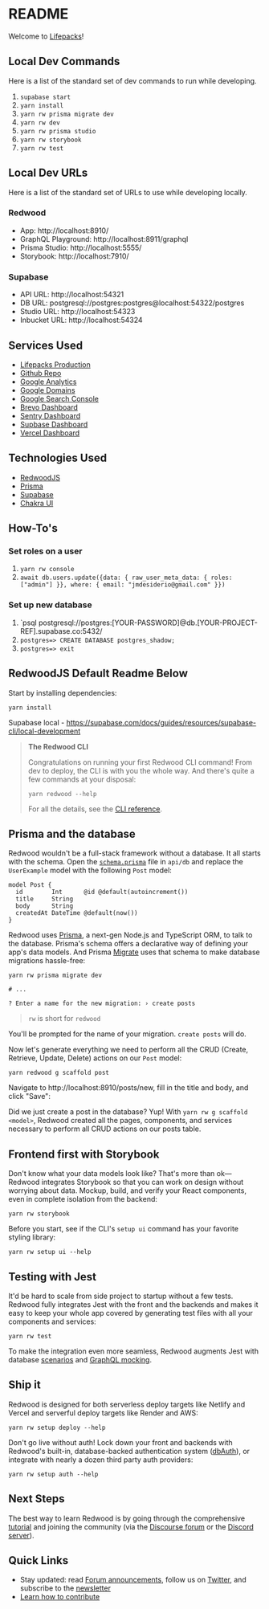# README
Welcome to [Lifepacks](https://lifepacks.co/)!

## Local Dev Commands
Here is a list of the standard set of dev commands to run while developing.

1. `supabase start`
1. `yarn install`
1. `yarn rw prisma migrate dev`
1. `yarn rw dev`
1. `yarn rw prisma studio`
1. `yarn rw storybook`
1. `yarn rw test`

## Local Dev URLs
Here is a list of the standard set of URLs to use while developing locally.

### Redwood
* App: http://localhost:8910/
* GraphQL Playground: http://localhost:8911/graphql
* Prisma Studio: http://localhost:5555/
* Storybook: http://localhost:7910/
### Supabase
* API URL: http://localhost:54321
* DB URL: postgresql://postgres:postgres@localhost:54322/postgres
* Studio URL: http://localhost:54323
* Inbucket URL: http://localhost:54324

## Services Used
* [Lifepacks Production](https://lifepacks.co/)
* [Github Repo](https://github.com/jmdesiderio/lifepacks)
* [Google Analytics](https://analytics.google.com/analytics/web/)
* [Google Domains](https://domains.google.com/)
* [Google Search Console](https://search.google.com/u/2/search-console?resource_id=sc-domain%3Alifepacks.co)
* [Brevo Dashboard](https://app.brevo.com/)
* [Sentry Dashboard](https://lifepacks.sentry.io/issues/)
* [Supbase Dashboard](https://app.supabase.com/projects)
* [Vercel Dashboard](https://vercel.com/jmdesiderio/lifepacks)

## Technologies Used
* [RedwoodJS](https://redwoodjs.com/)
* [Prisma](https://www.prisma.io/)
* [Supabase](https://supabase.com/)
* [Chakra UI](https://chakra-ui.com/)

## How-To's
### Set roles on a user
1. `yarn rw console`
1. `await db.users.update({data: { raw_user_meta_data: { roles: ["admin"] }}, where: { email: "jmdesiderio@gmail.com" }})`

### Set up new database
1. `psql postgresql://postgres:[YOUR-PASSWORD]@db.[YOUR-PROJECT-REF].supabase.co:5432/
1. `postgres=> CREATE DATABASE postgres_shadow;`
1. `postgres=> exit`


## RedwoodJS Default Readme Below

Start by installing dependencies:

```
yarn install
```

Supabase local - https://supabase.com/docs/guides/resources/supabase-cli/local-development

> **The Redwood CLI**
>
> Congratulations on running your first Redwood CLI command!
> From dev to deploy, the CLI is with you the whole way.
> And there's quite a few commands at your disposal:
> ```
> yarn redwood --help
> ```
> For all the details, see the [CLI reference](https://redwoodjs.com/docs/cli-commands).

## Prisma and the database

Redwood wouldn't be a full-stack framework without a database. It all starts with the schema. Open the [`schema.prisma`](api/db/schema.prisma) file in `api/db` and replace the `UserExample` model with the following `Post` model:

```
model Post {
  id        Int      @id @default(autoincrement())
  title     String
  body      String
  createdAt DateTime @default(now())
}
```

Redwood uses [Prisma](https://www.prisma.io/), a next-gen Node.js and TypeScript ORM, to talk to the database. Prisma's schema offers a declarative way of defining your app's data models. And Prisma [Migrate](https://www.prisma.io/migrate) uses that schema to make database migrations hassle-free:

```
yarn rw prisma migrate dev

# ...

? Enter a name for the new migration: › create posts
```

> `rw` is short for `redwood`

You'll be prompted for the name of your migration. `create posts` will do.

Now let's generate everything we need to perform all the CRUD (Create, Retrieve, Update, Delete) actions on our `Post` model:

```
yarn redwood g scaffold post
```

Navigate to http://localhost:8910/posts/new, fill in the title and body, and click "Save":

Did we just create a post in the database? Yup! With `yarn rw g scaffold <model>`, Redwood created all the pages, components, and services necessary to perform all CRUD actions on our posts table.

## Frontend first with Storybook

Don't know what your data models look like?
That's more than ok—Redwood integrates Storybook so that you can work on design without worrying about data.
Mockup, build, and verify your React components, even in complete isolation from the backend:

```
yarn rw storybook
```

Before you start, see if the CLI's `setup ui` command has your favorite styling library:

```
yarn rw setup ui --help
```

## Testing with Jest

It'd be hard to scale from side project to startup without a few tests.
Redwood fully integrates Jest with the front and the backends and makes it easy to keep your whole app covered by generating test files with all your components and services:

```
yarn rw test
```

To make the integration even more seamless, Redwood augments Jest with database [scenarios](https://redwoodjs.com/docs/testing.md#scenarios)  and [GraphQL mocking](https://redwoodjs.com/docs/testing.md#mocking-graphql-calls).

## Ship it

Redwood is designed for both serverless deploy targets like Netlify and Vercel and serverful deploy targets like Render and AWS:

```
yarn rw setup deploy --help
```

Don't go live without auth!
Lock down your front and backends with Redwood's built-in, database-backed authentication system ([dbAuth](https://redwoodjs.com/docs/authentication#self-hosted-auth-installation-and-setup)), or integrate with nearly a dozen third party auth providers:

```
yarn rw setup auth --help
```

## Next Steps

The best way to learn Redwood is by going through the comprehensive [tutorial](https://redwoodjs.com/docs/tutorial/foreword) and joining the community (via the [Discourse forum](https://community.redwoodjs.com) or the [Discord server](https://discord.gg/redwoodjs)).

## Quick Links

- Stay updated: read [Forum announcements](https://community.redwoodjs.com/c/announcements/5), follow us on [Twitter](https://twitter.com/redwoodjs), and subscribe to the [newsletter](https://redwoodjs.com/newsletter)
- [Learn how to contribute](https://redwoodjs.com/docs/contributing)
